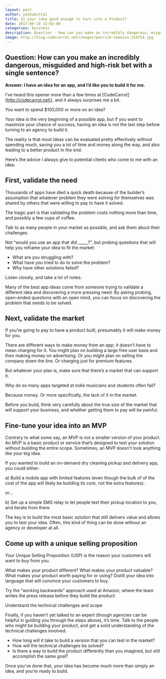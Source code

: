 ```yaml
---
layout: post
author: yashumittal
title: Is your idea good enough to turn into a Product?
date: 2017-09-10 15:02:00
categories: business
description: Question - How can you make an incredibly dangerous, misguided and high-risk bet with a single sentence? Answer - “I have an idea for an app
image: http://blog.codecarrot.net/images/patrick-tomasso-319754.jpg
---
```


## Question: How can you make an incredibly dangerous, misguided and high-risk bet with a single sentence?

**Answer: I have an idea for an app, and I’d like you to build it for me.**

I’ve heard this opener more than a few times at [CodeCarrot](http://codecarrot.net\), and it always surprises me a bit.

You want to spend $100,000 or more on an idea?

Your idea is the very beginning of a possible app, but if you want to maximize your chance of success, having an idea is not the last step before turning to an agency to build it.

The reality is that most ideas can be evaluated pretty effectively without spending much, saving you a lot of time and money along the way, and also leading to a better product in the end.

Here’s the advice I always give to potential clients who come to me with an idea:

## First, validate the need

Thousands of apps have died a quick death because of the builder’s assumption that whatever problem they were solving for themselves was shared by others that were willing to pay to have it solved.

The tragic part is that validating the problem costs nothing more than time, and possibly a few cups of coffee.

Talk to as many people in your market as possible, and ask them about their challenges.

Not “would you use an app that did _____?”, but probing questions that will help you reframe your idea to fit the market:

* What are you struggling with?
* What have you tried to do to solve the problem?
* Why have other solutions failed?

Listen closely, and take a lot of notes.

Many of the best app ideas come from someone trying to validate a different idea and discovering a more pressing need. By asking probing, open-ended questions with an open mind, you can focus on discovering the problem that needs to be solved.

## Next, validate the market

If you’re going to pay to have a product built, presumably it will make money for you.

There are different ways to make money from an app; it doesn’t have to mean charging for it. You might plan on building a large free user base and then making money on advertising. Or you might plan on selling the company down the line. Or charging just for premium features.

But whatever your plan is, make sure that there’s a market that can support it.

Why do so many apps targeted at indie musicians and students often fail?

Because money. Or more specifically, the lack of it in the market.

Before you build, think very carefully about the true size of the market that will support your business, and whether getting them to pay will be painful.

## Fine-tune your idea into an MVP

Contrary to what some say, an MVP is not a smaller version of your product. An MVP is a basic product or service that’s designed to test your solution without building the entire scope. Sometimes, an MVP doesn’t look anything like your big idea.

If you wanted to build an on-demand dry cleaning pickup and delivery app, you could either:

a) Build a mobile app with limited features (even though the bulk of of the cost of the app will likely be building its core, not the extra features).

or...

b) Set up a simple SMS relay to let people text their pickup location to you, and iterate from there.

The key is to build the most basic solution that still delivers value and allows you to test your idea. Often, this kind of thing can be done without an agency or developer at all.

## Come up with a unique selling proposition

Your Unique Selling Proposition (USP) is the reason your customers will want to buy from you.

What makes your product different? What makes your product valuable? What makes your product worth paying for or using? Distill your idea into language that will convince your customers to buy.

Try the “working backwards” approach used at Amazon, where the team writes the press release before they build the product:

Understand the technical challenges and scope

Finally, if you haven’t yet talked to an expert (though agencies can be helpful in guiding you through the steps above), it’s time. Talk to the people who might be building your product, and get a solid understanding of the technical challenges involved.

* How long will it take to build a version that you can test in the market?
* How will the technical challenges be solved?
* Is there a way to build the product differently than you imagined, but still accomplish the same goal?

Once you’ve done that, your idea has become much more than simply an idea, and you’re ready to build.
